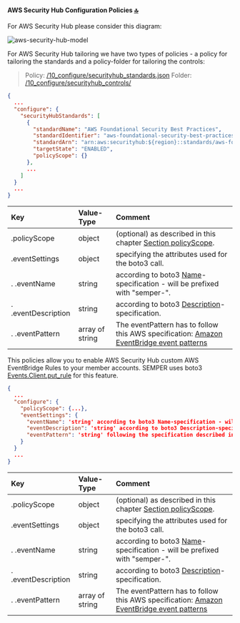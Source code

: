 #### AWS Security Hub Configuration Policies <a id="policy_type_configure_securityhub"></a> [🔝](#top)

For AWS Security Hub please consider this diagram:

![aws-security-hub-model](docs/aws-security-hub-model.png)

For AWS Security Hub tailoring we have two types of policies - a policy for tailoring the standards and a policy-folder for tailoring the controls:
> Policy: [/10_configure/securityhub_standards.json](/10_configure/securityhub_standards.json)
> Folder: [/10_configure/securityhub_controls/](/10_configure/securityhub_controls)

```json {linenos=table,hl_lines=[],linenostart=50}
{
  ...
  "configure": {
    "securityHubStandards": [
      {
        "standardName": "AWS Foundational Security Best Practices",
        "standardIdentifier": "aws-foundational-security-best-practices/v/1.0.0",
        "standardArn": "arn:aws:securityhub:${region}::standards/aws-foundational-security-best-practices/v/1.0.0",
        "targetState": "ENABLED",
        "policyScope": {}
      },
      ...
    ]
  }    
  ...
}
```

| Key                 | Value-Type | Comment |
| :---                | :---  | :---  |
| .policyScope        | object | (optional) as described in this chapter [Section policyScope](#policy_scope). |
| .eventSettings      | object | specifying the attributes used for the boto3 call. |
| . .eventName        | string | according to boto3 [Name](https://boto3.amazonaws.com/v1/documentation/api/latest/reference/services/events.html#EventBridge.Client.put_rule)-specification - will be prefixed with "semper-".|
| . .eventDescription | string | according to boto3 [Description](https://boto3.amazonaws.com/v1/documentation/api/latest/reference/services/events.html#EventBridge.Client.put_rule)-specification. |
| . .eventPattern     | array of string | The eventPattern has to follow this AWS specification: [Amazon EventBridge event patterns](https://docs.aws.amazon.com/eventbridge/latest/userguide/eb-event-patterns.html) |

This policies allow you to enable AWS Security Hub  custom AWS EventBridge Rules to your member accounts.
SEMPER uses boto3 [Events.Client.put_rule](https://boto3.amazonaws.com/v1/documentation/api/latest/reference/services/events.html#EventBridge.Client.put_rule) for this feature.

```json {linenos=table,hl_lines=[],linenostart=50}
{
  ...
  "configure": {
    "policyScope": {...},
    "eventSettings": {
      "eventName": 'string' according to boto3 Name-specification - will be prefixed with "semper-",
      "eventDescription": 'string' according to boto3 Description-specification,
      "eventPattern": 'string' following the specification described in the link below
    }
  }
  ...
}
```

| Key                 | Value-Type | Comment |
| :---                | :---  | :---  |
| .policyScope        | object | (optional) as described in this chapter [Section policyScope](#policy_scope). |
| .eventSettings      | object | specifying the attributes used for the boto3 call. |
| . .eventName        | string | according to boto3 [Name](https://boto3.amazonaws.com/v1/documentation/api/latest/reference/services/events.html#EventBridge.Client.put_rule)-specification - will be prefixed with "semper-".|
| . .eventDescription | string | according to boto3 [Description](https://boto3.amazonaws.com/v1/documentation/api/latest/reference/services/events.html#EventBridge.Client.put_rule)-specification. |
| . .eventPattern     | array of string | The eventPattern has to follow this AWS specification: [Amazon EventBridge event patterns](https://docs.aws.amazon.com/eventbridge/latest/userguide/eb-event-patterns.html) |

